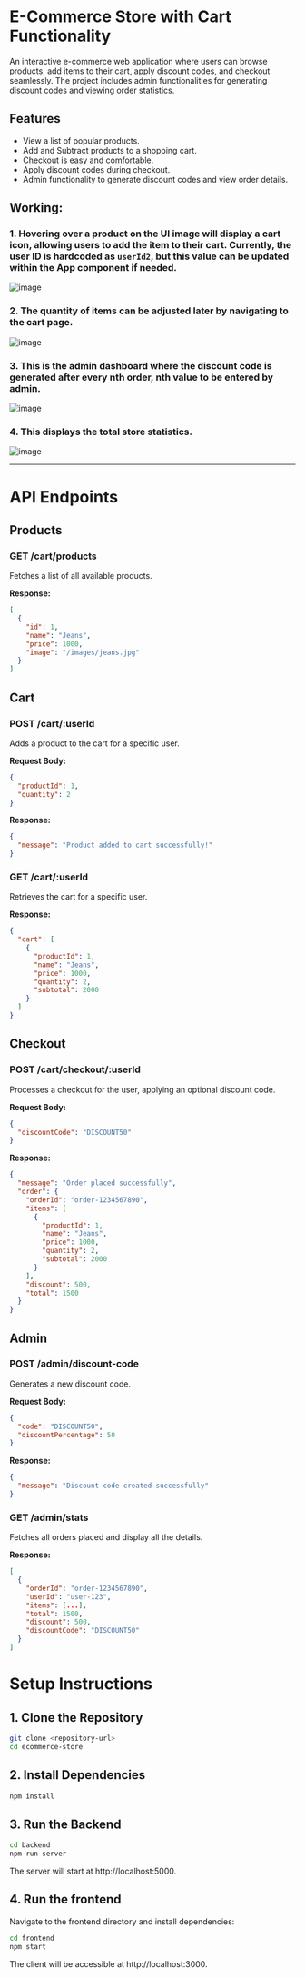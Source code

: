 # E-Commerce Store with Cart Functionality

An interactive e-commerce web application where users can browse products, add items to their cart, apply discount codes, and checkout seamlessly. The project includes admin functionalities for generating discount codes and viewing order statistics.

## Features

- View a list of popular products.
- Add and Subtract products to a shopping cart.
- Checkout is easy and comfortable.
- Apply discount codes during checkout.
- Admin functionality to generate discount codes and view order details.

## Working:
### 1. Hovering over a product on the UI image will display a cart icon, allowing users to add the item to their cart. Currently, the user ID is hardcoded as `userId2`, but this value can be updated within the App component if needed.

![image](https://github.com/user-attachments/assets/706e4ce0-8171-4572-9104-be8afcf1856e)



### 2. The quantity of items can be adjusted later by navigating to the cart page.

![image](https://github.com/user-attachments/assets/e8303cf0-02c2-4a46-9c9f-798bea01e45b)




### 3. This is the admin dashboard where the discount code is generated after every nth order, nth value to be entered by admin.


![image](https://github.com/user-attachments/assets/78999ca1-684d-4c77-809f-906b95628f38)




### 4. This displays the total store statistics.


![image](https://github.com/user-attachments/assets/d5a622b7-4cca-4703-a9d6-9e99cc4bb0ad)

---

# API Endpoints

## Products

### GET /cart/products
Fetches a list of all available products.

**Response:**
```json
[  
  {  
    "id": 1,  
    "name": "Jeans",  
    "price": 1000,  
    "image": "/images/jeans.jpg"  
  }  
]  
```

## Cart

### POST /cart/:userId
Adds a product to the cart for a specific user.

**Request Body:**
```json
{  
  "productId": 1,  
  "quantity": 2  
}  
```

**Response:**
```json
{  
  "message": "Product added to cart successfully!"  
}  
```

### GET /cart/:userId
Retrieves the cart for a specific user.

**Response:**
```json
{  
  "cart": [  
    {  
      "productId": 1,  
      "name": "Jeans",  
      "price": 1000,  
      "quantity": 2,  
      "subtotal": 2000  
    }  
  ]  
}  
```

## Checkout

### POST /cart/checkout/:userId
Processes a checkout for the user, applying an optional discount code.

**Request Body:**
```json
{  
  "discountCode": "DISCOUNT50"  
}  
```

**Response:**
```json
{  
  "message": "Order placed successfully",  
  "order": {  
    "orderId": "order-1234567890",  
    "items": [  
      {  
        "productId": 1,  
        "name": "Jeans",  
        "price": 1000,  
        "quantity": 2,  
        "subtotal": 2000  
      }  
    ],  
    "discount": 500,  
    "total": 1500  
  }  
}  
```

## Admin

### POST /admin/discount-code
Generates a new discount code.

**Request Body:**
```json
{  
  "code": "DISCOUNT50",  
  "discountPercentage": 50  
}  
```

**Response:**
```json
{  
  "message": "Discount code created successfully"  
}  
```

### GET /admin/stats
Fetches all orders placed and display all the details.

**Response:**
```json
[  
  {  
    "orderId": "order-1234567890",  
    "userId": "user-123",  
    "items": [...],  
    "total": 1500,  
    "discount": 500,  
    "discountCode": "DISCOUNT50"  
  }  
]  
```

# Setup Instructions

## 1. Clone the Repository
```bash
git clone <repository-url>  
cd ecommerce-store  
```

## 2. Install Dependencies
```bash
npm install  
```

## 3. Run the Backend
```bash
cd backend
npm run server 
```
The server will start at http://localhost:5000.

## 4. Run the frontend
Navigate to the frontend directory and install dependencies:

```bash
cd frontend  
npm start  
```
The client will be accessible at http://localhost:3000.
